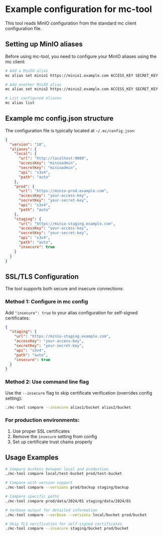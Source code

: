 # Example configuration for mc-tool

This tool reads MinIO configuration from the standard mc client configuration file.

## Setting up MinIO aliases

Before using mc-tool, you need to configure your MinIO aliases using the mc client:

```bash
# Add a MinIO alias
mc alias set minio1 https://minio1.example.com ACCESS_KEY SECRET_KEY

# Add another MinIO alias  
mc alias set minio2 https://minio2.example.com ACCESS_KEY SECRET_KEY

# List configured aliases
mc alias list
```

## Example mc config.json structure

The configuration file is typically located at `~/.mc/config.json`:

```json
{
  "version": "10",
  "aliases": {
    "local": {
      "url": "http://localhost:9000",
      "accessKey": "minioadmin",
      "secretKey": "minioadmin",
      "api": "s3v4",
      "path": "auto"
    },
    "prod": {
      "url": "https://minio-prod.example.com",
      "accessKey": "your-access-key",
      "secretKey": "your-secret-key", 
      "api": "s3v4",
      "path": "auto"
    },
    "staging": {
      "url": "https://minio-staging.example.com",
      "accessKey": "your-access-key",
      "secretKey": "your-secret-key",
      "api": "s3v4", 
      "path": "auto",
      "insecure": true
    }
  }
}
```

## SSL/TLS Configuration

The tool supports both secure and insecure connections:

### Method 1: Configure in mc config
Add `"insecure": true` to your alias configuration for self-signed certificates:

```json
{
  "staging": {
    "url": "https://minio-staging.example.com",
    "accessKey": "your-access-key",
    "secretKey": "your-secret-key",
    "api": "s3v4",
    "path": "auto",
    "insecure": true
  }
}
```

### Method 2: Use command line flag
Use the `--insecure` flag to skip certificate verification (overrides config setting):

```bash
./mc-tool compare --insecure alias1/bucket alias2/bucket
```

### For production environments:
1. Use proper SSL certificates
2. Remove the `insecure` setting from config
3. Set up certificate trust chains properly

## Usage Examples

```bash
# Compare buckets between local and production
./mc-tool compare local/test-bucket prod/test-bucket

# Compare with version support
./mc-tool compare --versions prod/backup staging/backup

# Compare specific paths
./mc-tool compare prod/data/2024/01 staging/data/2024/01

# Verbose output for detailed information
./mc-tool compare --verbose --versions local/bucket prod/bucket

# Skip TLS verification for self-signed certificates
./mc-tool compare --insecure staging/bucket prod/bucket
```